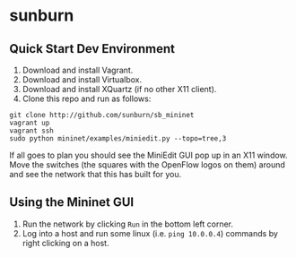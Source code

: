 # sunburn

## Quick Start Dev Environment

1.  Download and install Vagrant.
2.  Download and install Virtualbox.
3.  Download and install XQuartz (if no other X11 client).
4.  Clone this repo and run as follows:

```
git clone http://github.com/sunburn/sb_mininet
vagrant up
vagrant ssh
sudo python mininet/examples/miniedit.py --topo=tree,3
```

If all goes to plan you should see the MiniEdit GUI pop up in an X11 window.  
Move the switches (the squares with the OpenFlow logos on them) around and see 
the network that this has built for you.  

## Using the Mininet GUI

1. Run the network by clicking `Run` in the bottom left corner.
2. Log into a host and run some linux (i.e. `ping 10.0.0.4`) commands by right clicking on a host.